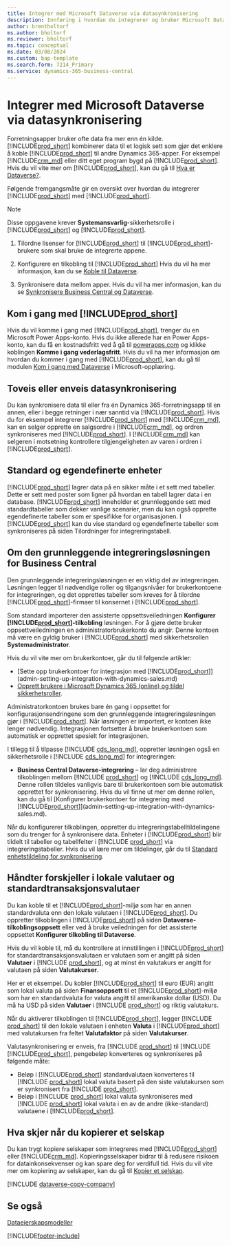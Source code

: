 ```yaml
---
title: Integrer med Microsoft Dataverse via datasynkronisering
description: Innføring i hvordan du integrerer og bruker Microsoft Dataverse og styrer komponentene for å koble til andre Dynamics 365-programmer.
author: brentholtorf
ms.author: bholtorf
ms.reviewer: bholtorf
ms.topic: conceptual
ms.date: 03/08/2024
ms.custom: bap-template
ms.search.form: 7214_Primary
ms.service: dynamics-365-business-central
---
```


# Integrer med Microsoft Dataverse via datasynkronisering

Forretningsapper bruker ofte data fra mer enn én kilde. [!INCLUDE[prod_short](includes/cds_long_md.md)] kombinerer data til et logisk sett som gjør det enklere å koble [!INCLUDE[prod_short](includes/prod_short.md)] til andre Dynamics 365-apper. For eksempel [!INCLUDE[crm_md](includes/crm_md.md)] eller ditt eget program bygd på [!INCLUDE[prod_short](includes/cds_long_md.md)]. Hvis du vil vite mer om [!INCLUDE[prod_short](includes/cds_long_md.md)], kan du gå til [Hva er Dataverse?](/powerapps/maker/common-data-service/data-platform-intro).

Følgende fremgangsmåte gir en oversikt over hvordan du integrerer [!INCLUDE[prod_short](includes/cds_long_md.md)] med [!INCLUDE[prod_short](includes/prod_short.md)].

> [!Note]  
> Disse oppgavene krever **Systemansvarlig**-sikkerhetsrolle i [!INCLUDE[prod_short](includes/cds_long_md.md)] og [!INCLUDE[prod_short](includes/prod_short.md)].  

1. Tilordne lisenser for [!INCLUDE[prod_short](includes/cds_long_md.md)] til [!INCLUDE[prod_short](includes/prod_short.md)]-brukere som skal bruke de integrerte appene.

2. Konfigurere en tilkobling til [!INCLUDE[prod_short](includes/cds_long_md.md)] Hvis du vil ha mer informasjon, kan du se [Koble til Dataverse](admin-how-to-set-up-a-dynamics-crm-connection.md).  

3. Synkronisere data mellom apper. Hvis du vil ha mer informasjon, kan du se [Synkronisere Business Central og Dataverse](admin-synchronizing-business-central-and-sales.md). 

## Kom i gang med [!INCLUDE[prod_short](includes/cds_long_md.md)]

Hvis du vil komme i gang med [!INCLUDE[prod_short](includes/cds_long_md.md)], trenger du en Microsoft Power Apps-konto. Hvis du ikke allerede har en Power Apps-konto, kan du få en kostnadsfritt ved å gå til [powerapps.com](https://make.powerapps.com/?utm_source=padocs&utm_medium=linkinadoc&utm_campaign=referralsfromdoc) og klikke koblingen **Komme i gang vederlagsfritt**. Hvis du vil ha mer informasjon om hvordan du kommer i gang med [!INCLUDE[prod_short](includes/cds_long_md.md)], kan du gå til modulen [Kom i gang med Dataverse](/training/modules/get-started-with-powerapps-common-data-service/) i Microsoft-opplæring.

## Toveis eller enveis datasynkronisering

Du kan synkronisere data til eller fra én Dynamics 365-forretningsapp til en annen, eller i begge retninger i nær sanntid via [!INCLUDE[prod_short](includes/cds_long_md.md)]. Hvis du for eksempel integrerer [!INCLUDE[prod_short](includes/prod_short.md)] med [!INCLUDE[crm_md](includes/crm_md.md)], kan en selger opprette en salgsordre i [!INCLUDE[crm_md](includes/crm_md.md)], og ordren synkroniseres med [!INCLUDE[prod_short](includes/prod_short.md)]. I [!INCLUDE[crm_md](includes/crm_md.md)] kan selgeren i motsetning kontrollere tilgjengeligheten av varen i ordren i [!INCLUDE[prod_short](includes/prod_short.md)]. 

## Standard og egendefinerte enheter

[!INCLUDE[prod_short](includes/cds_long_md.md)] lagrer data på en sikker måte i et sett med tabeller. Dette er sett med poster som ligner på hvordan en tabell lagrer data i en database. [!INCLUDE[prod_short](includes/cds_long_md.md)] inneholder et grunnleggende sett med standardtabeller som dekker vanlige scenarier, men du kan også opprette egendefinerte tabeller som er spesifikke for organisasjonen. I [!INCLUDE[prod_short](includes/prod_short.md)] kan du vise standard og egendefinerte tabeller som synkroniseres på siden Tilordninger for integreringstabell.

## Om den grunnleggende integreringsløsningen for Business Central

Den grunnleggende integreringsløsningen er en viktig del av integreringen. Løsningen legger til nødvendige roller og tilgangsnivåer for brukerkontoene for integreringen, og det opprettes tabeller som kreves for å tilordne [!INCLUDE[prod_short](includes/prod_short.md)]-firmaer til konsernet i [!INCLUDE[prod_short](includes/cds_long_md.md)]. 

Som standard importerer den assisterte oppsettsveiledningen **Konfigurer [!INCLUDE[prod_short](includes/cds_long_md.md)]-tilkobling** løsningen. For å gjøre dette bruker oppsettveiledningen en administratorbrukerkonto du angir. Denne kontoen må være en gyldig bruker i [!INCLUDE[prod_short](includes/cds_long_md.md)] med sikkerhetsrollen **Systemadministrator**.  

Hvis du vil vite mer om brukerkontoer, går du til følgende artikler:

* [Sette opp brukerkontoer for integrasjon med [!INCLUDE[prod_short](includes/cds_long_md.md)]](admin-setting-up-integration-with-dynamics-sales.md) 
* [Opprett brukere i Microsoft Dynamics 365 (online) og tildel sikkerhetsroller](/dynamics365/customer-engagement/admin/create-users-assign-online-security-roles). 

Administratorkontoen brukes bare én gang i oppsettet for konfigurasjonsendringene som den grunnleggende integreringsløsningen gjør i [!INCLUDE[prod_short](includes/cds_long_md.md)]. Når løsningen er importert, er kontoen ikke lenger nødvendig. Integrasjonen fortsetter å bruke brukerkontoen som automatisk er opprettet spesielt for integrasjonen.

I tillegg til å tilpasse [!INCLUDE [cds_long_md](includes/cds_long_md.md)], oppretter løsningen også en sikkerhetsrolle i [!INCLUDE [cds_long_md](includes/cds_long_md.md)] for integreringen:

* **Business Central Dataverse-integrering** – lar deg administrere tilkoblingen mellom [!INCLUDE [prod_short](includes/prod_short.md)] og [!INCLUDE [cds_long_md](includes/cds_long_md.md)]. Denne rollen tildeles vanligvis bare til brukerkontoen som ble automatisk opprettet for synkronisering. Hvis du vil finne ut mer om denne rollen, kan du gå til [Konfigurer brukerkontoer for integrering med [!INCLUDE[prod_short](includes/cds_long_md.md)]](admin-setting-up-integration-with-dynamics-sales.md).

Når du konfigurerer tilkoblingen, oppretter du integreringstabelltildelingene som du trenger for å synkronisere data. Enheter i [!INCLUDE[prod_short](includes/cds_long_md.md)] blir tildelt til tabeller og tabellfelter i [!INCLUDE [prod_short](includes/prod_short.md)] via integreringstabeller. Hvis du vil lære mer om tildelinger, går du til [Standard enhetstildeling for synkronisering](admin-synchronizing-business-central-and-sales.md#standard-table-mapping-for-synchronization).

## Håndter forskjeller i lokale valutaer og standardtransaksjonsvalutaer

Du kan koble til et [!INCLUDE[prod_short](includes/cds_long_md.md)]-miljø som har en annen standardvaluta enn den lokale valutaen i [!INCLUDE[prod_short](includes/prod_short.md)]. Du oppretter tilkoblingen i [!INCLUDE[prod_short](includes/prod_short.md)] på siden **Dataverse-tilkoblingsoppsett** eller ved å bruke veiledningen for det assisterte oppsettet **Konfigurer tilkobling til Dataverse**.

Hvis du vil koble til, må du kontrollere at innstillingen i [!INCLUDE[prod_short](includes/cds_long_md.md)] for standardtransaksjonsvalutaen er valutaen som er angitt på siden **Valutaer** i [!INCLUDE [prod_short](includes/prod_short.md)], og at minst én valutakurs er angitt for valutaen på siden **Valutakurser**.

Her er et eksempel. Du kobler [!INCLUDE[prod_short](includes/cds_long_md.md)] til euro (EUR) angitt som lokal valuta på siden **Finansoppsett** til et [!INCLUDE[prod_short](includes/cds_long_md.md)]-miljø som har en standardvaluta for valuta angitt til amerikanske dollar (USD). Du må ha USD på siden **Valutaer** i [!INCLUDE [prod_short](includes/prod_short.md)] og riktig valutakurs. 

Når du aktiverer tilkoblingen til [!INCLUDE[prod_short](includes/cds_long_md.md)], legger [!INCLUDE [prod_short](includes/prod_short.md)] til den lokale valutaen i enheten **Valuta** i [!INCLUDE[prod_short](includes/cds_long_md.md)] med valutakursen fra feltet **Valutafaktor** på siden **Valutakurser**.

Valutasynkronisering er enveis, fra [!INCLUDE [prod_short](includes/prod_short.md)] til [!INCLUDE [!INCLUDE[prod_short](includes/cds_long_md.md)], pengebeløp konverteres og synkroniseres på følgende måte:

* Beløp i [!INCLUDE[prod_short](includes/cds_long_md.md)] standardvalutaen konverteres til [!INCLUDE [prod_short](includes/prod_short.md)] lokal valuta basert på den siste valutakursen som er synkronisert fra [!INCLUDE [prod_short](includes/prod_short.md)].
* Beløp i [!INCLUDE [prod_short](includes/prod_short.md)] lokal valuta synkroniseres med [!INCLUDE [prod_short](includes/prod_short.md)] lokal valuta i en av de andre (ikke-standard) valutaene i [!INCLUDE[prod_short](includes/cds_long_md.md)].

## Hva skjer når du kopierer et selskap

Du kan trygt kopiere selskaper som integreres med [!INCLUDE[prod_short](includes/cds_long_md.md)] eller [!INCLUDE[crm_md](includes/crm_md.md)]. Kopieringsselskaper bidrar til å redusere risikoen for datainkonsekvenser og kan spare deg for verdifull tid. Hvis du vil vite mer om kopiering av selskaper, kan du gå til [Kopier et selskap](about-new-company.md#copy-a-company).

[!INCLUDE [dataverse-copy-company](includes/dataverse-copy-company.md)]

## Se også

[Dataeierskapsmodeller](admin-cds-company-concept.md)  
<!--needs to be removed as this is moved to dev-itpro docs[Walkthrough: Customizing an Integration with Dataverse](\dynamics365\business-central\dev-itpro\administration\administration-custom-cds-integration) -->


[!INCLUDE[footer-include](includes/footer-banner.md)]
